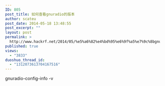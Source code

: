 ```yaml
---
ID: 805
post_title: 如何查看gnuradio的版本
author: scateu
post_date: 2014-05-18 13:48:55
post_excerpt: ""
layout: post
permalink: >
  http://www.hackrf.net/2014/05/%e5%a6%82%e4%bd%95%e6%9f%a5%e7%9c%8bgnuradio%e7%9a%84%e7%89%88%e6%9c%ac/
published: true
views:
  - "3833"
duoshuo_thread_id:
  - "1312073613704167516"
---
```

gnuradio-config-info -v